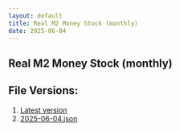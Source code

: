 ```yaml
---
layout: default
title: Real M2 Money Stock (monthly)
date: 2025-06-04
---
```


## Real M2 Money Stock (monthly)

<div id="data-table"></div>
<script>
document.addEventListener('DOMContentLoaded', function(){
  FREDTable($('#data-table'));
});
</script>

## File Versions:
1. [Latest version](./latest.json)
2. [2025-06-04.json](./2025-06-04.json)
